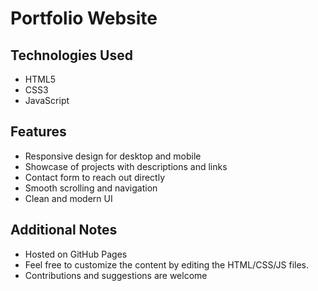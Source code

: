 # Portfolio Website

## Technologies Used
- HTML5
- CSS3
- JavaScript

## Features
- Responsive design for desktop and mobile
- Showcase of projects with descriptions and links
- Contact form to reach out directly
- Smooth scrolling and navigation
- Clean and modern UI

## Additional Notes
- Hosted on GitHub Pages
- Feel free to customize the content by editing the HTML/CSS/JS files.
- Contributions and suggestions are welcome
